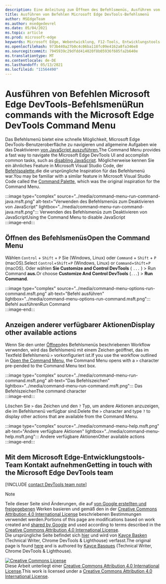 ```yaml
---
description: Eine Anleitung zum Öffnen des Befehlsmenüs, Ausführen von Befehlen, Überprüfen anderer Aktionen und vieles mehr.
title: Ausführen von Befehlen Microsoft Edge DevTools-Befehlsmenü
author: MSEdgeTeam
ms.author: msedgedevrel
ms.date: 05/04/2021
ms.topic: article
ms.prod: microsoft-edge
keywords: Microsoft Edge, Webentwicklung, F12-Tools, Entwicklungstools
ms.openlocfilehash: 973b440a27b0c4c06ba118fc09e4162a8fa346e8
ms.sourcegitcommit: 7945939c29dfdd414020f8b05936f605fa2b640e
ms.translationtype: MT
ms.contentlocale: de-DE
ms.lasthandoff: 05/13/2021
ms.locfileid: "11564490"
---
```

<!-- Copyright Kayce Basques 

   Licensed under the Apache License, Version 2.0 (the "License");
   you may not use this file except in compliance with the License.
   You may obtain a copy of the License at

       https://www.apache.org/licenses/LICENSE-2.0

   Unless required by applicable law or agreed to in writing, software
   distributed under the License is distributed on an "AS IS" BASIS,
   WITHOUT WARRANTIES OR CONDITIONS OF ANY KIND, either express or implied.
   See the License for the specific language governing permissions and
   limitations under the License.  -->  
# <a name="run-commands-with-the-microsoft-edge-devtools-command-menu"></a><span data-ttu-id="51855-104">Ausführen von Befehlen Microsoft Edge DevTools-Befehlsmenü</span><span class="sxs-lookup"><span data-stu-id="51855-104">Run commands with the Microsoft Edge DevTools Command Menu</span></span>  

<span data-ttu-id="51855-105">Das Befehlsmenü bietet eine schnelle Möglichkeit, Microsoft Edge DevTools-Benutzeroberfläche zu navigieren und allgemeine Aufgaben wie das Deaktivieren [von JavaScript auszuführen.][JavascriptDisable]</span><span class="sxs-lookup"><span data-stu-id="51855-105">The Command Menu provides a fast way to navigate the Microsoft Edge DevTools UI and accomplish common tasks, such as [disabling JavaScript][JavascriptDisable].</span></span>  <span data-ttu-id="51855-106">Möglicherweise kennen Sie ein ähnliches Feature in Microsoft Visual Studio Code, der [Befehlspalette,][VisualStudioCodeUICommandPalette]die die ursprüngliche Inspiration für das Befehlsmenü war.</span><span class="sxs-lookup"><span data-stu-id="51855-106">You may be familiar with a similar feature in Microsoft Visual Studio Code called the [Command Palette][VisualStudioCodeUICommandPalette], which was the original inspiration for the Command Menu.</span></span>  

:::image type="complex" source="../media/command-menu-run-command-java.msft.png" alt-text="Verwenden des Befehlsmenüs zum Deaktivieren von JavaScript" lightbox="../media/command-menu-run-command-java.msft.png":::
   <span data-ttu-id="51855-108">Verwenden des Befehlsmenüs zum Deaktivieren von JavaScript</span><span class="sxs-lookup"><span data-stu-id="51855-108">Using the Command Menu to disable JavaScript</span></span>  
:::image-end:::  

## <a name="open-the-command-menu"></a><span data-ttu-id="51855-109">Öffnen des Befehlsmenüs</span><span class="sxs-lookup"><span data-stu-id="51855-109">Open the Command Menu</span></span>  

<span data-ttu-id="51855-110">Wählen `Control` + `Shift` + `P` Sie \(Windows, Linux\) oder `Command` + `Shift` + `P` \(macOS\).</span><span class="sxs-lookup"><span data-stu-id="51855-110">Select `Control`+`Shift`+`P` \(Windows, Linux\) or `Command`+`Shift`+`P` \(macOS\).</span></span> <span data-ttu-id="51855-111">Oder wählen **Sie Customize and Control DevTools** \( `...` \) > Run Command **aus.**</span><span class="sxs-lookup"><span data-stu-id="51855-111">Or choose **Customize And Control DevTools** \(`...`\) > **Run Command**.</span></span>  

:::image type="complex" source="../media/command-menu-options-run-command.msft.png" alt-text="Befehl ausführen" lightbox="../media/command-menu-options-run-command.msft.png":::
   <span data-ttu-id="51855-113">Befehl ausführen</span><span class="sxs-lookup"><span data-stu-id="51855-113">Run Command</span></span>  
:::image-end:::  

## <a name="display-other-available-actions"></a><span data-ttu-id="51855-114">Anzeigen anderer verfügbarer Aktionen</span><span class="sxs-lookup"><span data-stu-id="51855-114">Display other available actions</span></span>  

<span data-ttu-id="51855-115">Wenn Sie den unter [Öffnen](#open-the-command-menu)des Befehlsmenüs beschriebenen Workflow verwenden, wird das Befehlsmenü mit einem Zeichen geöffnet, das im Textfeld Befehlsmenü `>` vorkonfiguriert ist.</span><span class="sxs-lookup"><span data-stu-id="51855-115">If you use the workflow outlined in [Open the Command Menu](#open-the-command-menu), the Command Menu opens with a `>` character pre-pended to the Command Menu text box.</span></span>  

:::image type="complex" source="../media/command-menu-run-command.msft.png" alt-text="Das Befehlszeichen" lightbox="../media/command-menu-run-command.msft.png":::
   <span data-ttu-id="51855-117">Das Befehlszeichen</span><span class="sxs-lookup"><span data-stu-id="51855-117">The command character</span></span>  
:::image-end:::  

<span data-ttu-id="51855-118">Löschen Sie `>` das Zeichen und den `?` Typ, um andere Aktionen anzuzeigen, die im Befehlsmenü verfügbar sind.</span><span class="sxs-lookup"><span data-stu-id="51855-118">Delete the `>` character and type `?` to display other actions that are available from the Command Menu.</span></span>  

:::image type="complex" source="../media/command-menu-help.msft.png" alt-text="Andere verfügbare Aktionen" lightbox="../media/command-menu-help.msft.png":::
   <span data-ttu-id="51855-120">Andere verfügbare Aktionen</span><span class="sxs-lookup"><span data-stu-id="51855-120">Other available actions</span></span>  
:::image-end:::  

## <a name="getting-in-touch-with-the-microsoft-edge-devtools-team"></a><span data-ttu-id="51855-121">Mit dem Microsoft Edge-Entwicklungstools-Team Kontakt aufnehmen</span><span class="sxs-lookup"><span data-stu-id="51855-121">Getting in touch with the Microsoft Edge DevTools team</span></span>  

[!INCLUDE [contact DevTools team note](../includes/contact-devtools-team-note.md)]  

<!-- links -->  

[JavascriptDisable]: ../javascript/disable.md "Deaktivieren von JavaScript mit Microsoft Edge DevTools | Microsoft Docs"  

[VisualStudioCodeUICommandPalette]: https://code.visualstudio.com/docs/getstarted/userinterface#_command-palette "Befehlspalette – Visual Studio Code Benutzeroberfläche"  

> [!NOTE]
> <span data-ttu-id="51855-124">Teile dieser Seite sind Änderungen, die auf [von Google erstellten und freigegebenen][GoogleSitePolicies] Werken basieren und gemäß den in der [Creative Commons Attribution 4.0 International License][CCA4IL] beschriebenen Bestimmungen verwendet werden.</span><span class="sxs-lookup"><span data-stu-id="51855-124">Portions of this page are modifications based on work created and [shared by Google][GoogleSitePolicies] and used according to terms described in the [Creative Commons Attribution 4.0 International License][CCA4IL].</span></span>  
> <span data-ttu-id="51855-125">Die ursprüngliche Seite befindet sich [hier](https://developers.google.com/web/tools/chrome-devtools/command-menu/index) und wird von [Kayce Basken][KayceBasques] \(Technical Writer, Chrome DevTools \& Lighthouse\) verfasst.</span><span class="sxs-lookup"><span data-stu-id="51855-125">The original page is found [here](https://developers.google.com/web/tools/chrome-devtools/command-menu/index) and is authored by [Kayce Basques][KayceBasques] \(Technical Writer, Chrome DevTools \& Lighthouse\).</span></span>  

[![Creative Commons License][CCby4Image]][CCA4IL]  
<span data-ttu-id="51855-127">Diese Arbeit unterliegt einer [Creative Commons Attribution 4.0 International License][CCA4IL].</span><span class="sxs-lookup"><span data-stu-id="51855-127">This work is licensed under a [Creative Commons Attribution 4.0 International License][CCA4IL].</span></span>  

[CCA4IL]: https://creativecommons.org/licenses/by/4.0  
[CCby4Image]: https://i.creativecommons.org/l/by/4.0/88x31.png  
[GoogleSitePolicies]: https://developers.google.com/terms/site-policies  
[KayceBasques]: https://developers.google.com/web/resources/contributors#kayce-basques  
